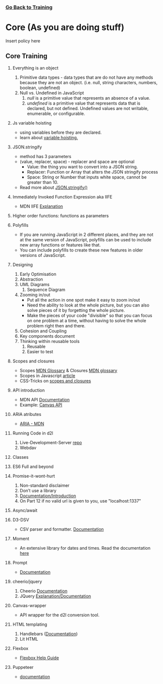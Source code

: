 ### [Go Back to Training](../Introduction/training.md)

# Core (As you are doing stuff)

Insert policy here

## Core Training

1.  Everything is an object
    1.  Primitive data types - data types that are do not have any methods because they are not an object. (i.e. null, string characters, numbers, boolean, undefined)
    2. Null vs. Undefined in JavaScript
        1. *null* is a primitive value that represents an absence of a value.
        2. *undefined* is a primitive value that represents data that is declared, but not defined. Undefined values are not writable, enumerable, or configurable. 
2.  Js variable hoisting
    - using variables before they are declared.
    - learn about [variable hoisting.](https://developer.mozilla.org/en-US/docs/Web/JavaScript/Reference/Statements/var)
3. JSON.stringify
    * method has 3 parameters
    * (value, replacer, space) - replacer and space are optional
        * Value: the thing you want to convert into a JSON string.
        * Replacer: Function or Array that alters the JSON stringify process
        * Space: String or Number that inputs white space, cannot be greater than 10. 
    * Read more about [JSON.stringify()](https://developer.mozilla.org/en-US/docs/Web/JavaScript/Reference/Global_Objects/JSON/stringify)
3.  Immediately Invoked Function Expression aka IIFE
    * MDN IIFE [Explanation](https://developer.mozilla.org/en-US/docs/Glossary/IIFE)
4.  Higher order functions: functions as parameters

5.  Polyfills
    * If you are running JavaScript in 2 different places, and they are not at the same version of JavaScript, polyfills can be used to include new array functions or features like that. 
    * You can include polyfills to create these new features in older versions of JavaScript.
6.  Designing
    1.  Early Optimisation
    2.  Abstraction
    3.  UML Diagrams
        1. Sequence Diagram
    3.  Zooming in/out
        *  Put all the action in one spot make it easy to zoom in/out
        * Need the ability to look at the whole picture, but you can also solve pieces of it by forgetting the whole picture.
        * Make the pieces of your code "divisible" so that you can focus on one problem at a time, without having to solve the whole problem right then and there.         
    4.  Cohesion and Coupling
    5.  Key components document
    6.  Thinking within reusable tools
        1.  Reusable
        2.  Easier to test
7.  Scopes and closures
    * Scopes [MDN Glossary](https://developer.mozilla.org/en-US/docs/Glossary/Scope) & Closures [MDN glossary](https://developer.mozilla.org/en-US/docs/Web/JavaScript/Closures)
    * Scopes in Javascript [article](https://scotch.io/tutorials/understanding-scope-in-javascript#toc-scope-in-javascript)
    * CSS-Tricks on [scopes and closures](https://css-tricks.com/javascript-scope-closures/)
8.  API introduction
    * MDN API [Documentation](https://developer.mozilla.org/en-US/docs/Glossary/API)
    * Example: [Canvas API](https://canvas.instructure.com/doc/api/index.html)
9. ARIA atributes 
    * [ARIA - MDN](https://developer.mozilla.org/en-US/docs/Web/Accessibility/ARIA)
9.  Running Code in d2l
    1.  Live-Development-Server [repo](https://github.com/byuitechops/live-development-server)
    2.  Webdav
10.  Classes
11.  ES6 Full and beyond
12.  Promise-it-wont-hurt
        1.  Non-standard disclaimer
        2.  Don’t use a library
        1.  [Documentation/Introduction](https://github.com/stevekane/promise-it-wont-hurt)
        3.  On Part 12 if no valid url is given to you, use "localhost:1337"
13.  Async/await
14.  D3-DSV
        * CSV parser and formatter. [Documentation](https://github.com/d3/d3-dsv)
15.  Moment
        * An extensive library for dates and times. Read the documentation [here](https://momentjs.com/docs/#/displaying/format/)
16.  Prompt
        * [Documentation](https://github.com/flatiron/prompt)
17.  cheerio/jquery
        1. Cheerio [Documentation](https://github.com/cheeriojs/cheerio)
        2. JQuery [Explanation/Documentation](https://jquery.com/)
18.  Canvas-wrapper
        * API wrapper for the d2l conversion tool.
19.  HTML templating
        1.  Handlebars ([Documentation](https://handlebarsjs.com/))
        2.  Lit HTML
20.  Flexbox
        * [Flexbox Help Guide](https://css-tricks.com/snippets/css/a-guide-to-flexbox/)
21.  Puppeteer
        * [documentation](https://github.com/GoogleChrome/puppeteer)
